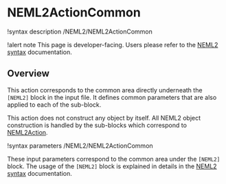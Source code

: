 # NEML2ActionCommon

!syntax description /NEML2/NEML2ActionCommon

!alert note
This page is developer-facing. Users please refer to the [NEML2 syntax](syntax/NEML2/index.md) documentation.

## Overview

This action corresponds to the common area directly underneath the `[NEML2]` block in the input file. It defines common parameters that are also applied to each of the sub-block.

This action does not construct any object by itself. All NEML2 object construction is handled by the sub-blocks which correspond to [NEML2Action](NEML2Action.md).

!syntax parameters /NEML2/NEML2ActionCommon

These input parameters correspond to the common area under the `[NEML2]` block. The usage of the `[NEML2]` block is explained in details in the [NEML2 syntax](syntax/NEML2/index.md) documentation.

